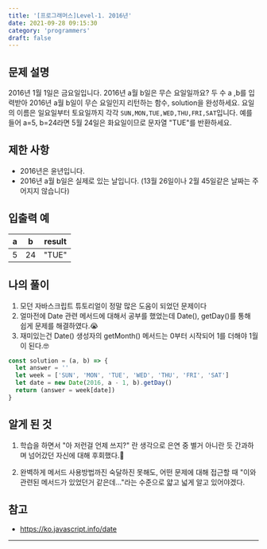 ```yaml
---
title: '[프로그래머스]Level-1. 2016년'
date: 2021-09-28 09:15:30
category: 'programmers'
draft: false
---
```


## 문제 설명

2016년 1월 1일은 금요일입니다. 2016년 a월 b일은 무슨 요일일까요? 두 수 a ,b를 입력받아 2016년 a월 b일이 무슨 요일인지 리턴하는 함수, solution을 완성하세요. 요일의 이름은 일요일부터 토요일까지 각각 `SUN,MON,TUE,WED,THU,FRI,SAT`입니다. 예를 들어 a=5, b=24라면 5월 24일은 화요일이므로 문자열 "TUE"를 반환하세요.

## 제한 사항

- 2016년은 윤년입니다.
- 2016년 a월 b일은 실제로 있는 날입니다. (13월 26일이나 2월 45일같은 날짜는 주어지지 않습니다)

## 입출력 예

| a   | b   | result |
| --- | --- | ------ |
| 5   | 24  | "TUE"  |

## 나의 풀이

1. 모던 자바스크립트 튜토리얼이 정말 많은 도움이 되었던 문제이다
2. 얼마전에 Date 관련 메서드에 대해서 공부를 했었는데 Date(), getDay()를 통해 쉽게 문제를 해결하였다.😭
3. 재미있는건 Date() 생성자의 getMonth() 메서드는 0부터 시작되어 1를 더해야 1월이 된다.🤓

```javascript
const solution = (a, b) => {
  let answer = ''
  let week = ['SUN', 'MON', 'TUE', 'WED', 'THU', 'FRI', 'SAT']
  let date = new Date(2016, a - 1, b).getDay()
  return (answer = week[date])
}
```

## 알게 된 것

1. 학습을 하면서 "아 저런걸 언제 쓰지?" 란 생각으로 은연 중 별거 아니란 듯 간과하며 넘어갔던 자신에 대해 후회했다.🥺

2. 완벽하게 메서드 사용방법까진 숙달하진 못해도, 어떤 문제에 대해 접근할 때 "이와 관련된 메서드가 있었던거 같은데..."라는 수준으로 얇고 넓게 알고 있어야겠다.

## 참고

- <https://ko.javascript.info/date>

---
